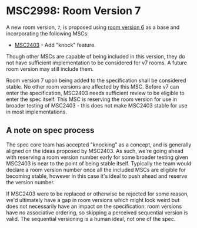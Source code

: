 # MSC2998: Room Version 7

A new room version, `7`, is proposed using [room version 6](https://chat.api-spec.imzqqq.top/rooms/v6.html) as a base
and incorporating the following MSCs:

* [MSC2403](https://github.com/matrix-org/matrix-doc/pull/2403) - Add "knock" feature.

Though other MSCs are capable of being included in this version, they do not have sufficient implementation to be
considered for v7 rooms. A future room version may still include them.

Room version 7 upon being added to the specification shall be considered stable. No other room versions are affected
by this MSC. Before v7 can enter the specification, MSC2403 needs sufficient review to be eligible to enter the spec
itself. This MSC is reserving the room version for use in broader testing of MSC2403 - this does not make MSC2403
stable for use in most implementations.

## A note on spec process

The spec core team has accepted "knocking" as a concept, and is generally aligned on the ideas proposed by MSC2403. As
such, we're going ahead with reserving a room version number early for some broader testing given MSC2403 is near to the
point of being stable itself. Typically the team would declare a room version number once all the included MSCs are
eligible for becoming stable, however in this case it's ideal to push ahead and reserve the version number.

If MSC2403 were to be replaced or otherwise be rejected for some reason, we'd ultimately have a gap in room versions
which might look weird but does not necessarily have an impact on the specification: room versions have no associative
ordering, so skipping a perceived sequential version is valid. The sequential versioning is a human ideal, not one of
the spec.

